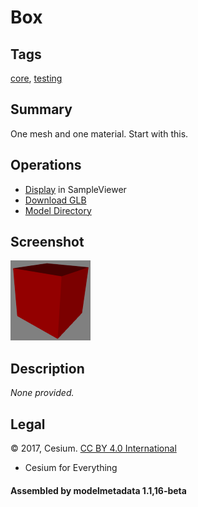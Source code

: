 # Box

## Tags

[core](../../Models-core.md), [testing](../../Models-testing.md)

## Summary

One mesh and one material. Start with this.

## Operations

* [Display](https://github.khronos.org/glTF-Sample-Viewer-Release/?model=https://raw.GithubUserContent.com/KhronosGroup/glTF-Sample-Assets/main/./Models/Box/glTF-Binary/Box.glb) in SampleViewer
* [Download GLB](https://raw.GithubUserContent.com/KhronosGroup/glTF-Sample-Assets/main/./Models/Box/glTF-Binary/Box.glb)
* [Model Directory](./)

## Screenshot

![screenshot](screenshot/screenshot.png)

## Description

_None provided._

## Legal

&copy; 2017, Cesium. [CC BY 4.0 International](https://creativecommons.org/licenses/by/4.0/legalcode)

 - Cesium for Everything

#### Assembled by modelmetadata 1.1,16-beta